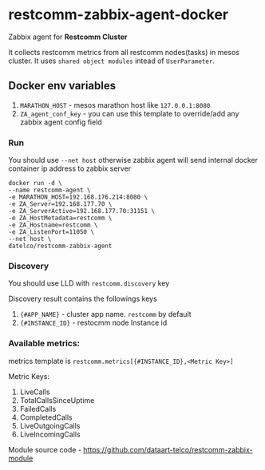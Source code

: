 # restcomm-zabbix-agent-docker

Zabbix agent for **Restcomm Cluster**

It collects restcomm metrics from all restcomm nodes(tasks) in mesos cluster. 
It uses `shared object modules` intead of `UserParameter`.

## Docker env variables

1. `MARATHON_HOST` - mesos marathon host like `127.0.0.1:8080`
2. `ZA_agent_conf_key` - you can use this template to override/add any zabbix agent config field 

### Run 

You should use `--net host` otherwise zabbix agent will send internal docker container ip address to zabbix server
``` shell
docker run -d \
--name restcomm-agent \
-e MARATHON_HOST=192.168.176.214:8080 \
-e ZA_Server=192.168.177.70 \
-e ZA_ServerActive=192.168.177.70:31151 \
-e ZA_HostMetadata=restcomm \
-e ZA_Hostname=restcomm \
-e ZA_ListenPort=11050 \
--net host \
datelco/restcomm-zabbix-agent
```

### Discovery
You should use LLD with `restcomm.discovery` key

Discovery result contains the followings keys

1. `{#APP_NAME}` - cluster app name. `restcomm` by default
2. `{#INSTANCE_ID}` - restocmm node Instance id

### Available metrics:
metrics template is `restcomm.metrics[{#INSTANCE_ID},<Metric Key>]`

Metric Keys:

1. LiveCalls
2. TotalCallsSinceUptime
3. FailedCalls
4. CompletedCalls
5. LiveOutgoingCalls
6. LiveIncomingCalls

Module source code - https://github.com/dataart-telco/restcomm-zabbix-module 
